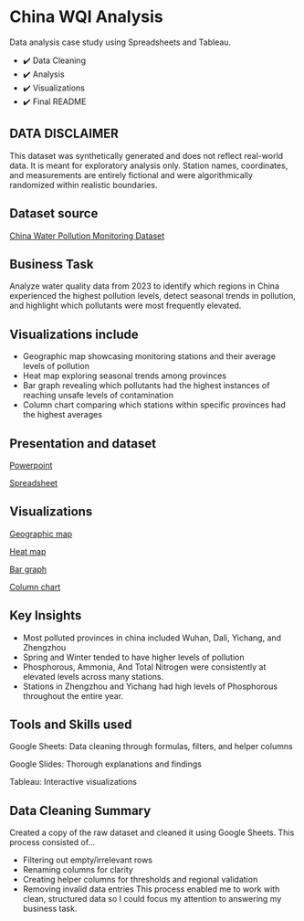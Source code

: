 # China WQI Analysis
Data analysis case study using Spreadsheets and Tableau.

- ✔️ Data Cleaning
- ✔️ Analysis
- ✔️ Visualizations
- ✔️  Final README 
## DATA DISCLAIMER
This dataset was synthetically generated and does not reflect real-world data. It is meant for exploratory analysis only. 
Station names, coordinates, and measurements are entirely fictional and were algorithmically randomized within realistic boundaries. 

## Dataset source
[China Water Pollution Monitoring Dataset](https://www.kaggle.com/datasets/khushikyad001/china-water-pollution-monitoring-dataset)

## Business Task
Analyze water quality data from 2023 to identify which regions in China experienced the highest pollution levels, detect seasonal trends in pollution, and highlight which pollutants were most frequently elevated.

## Visualizations include
- Geographic map showcasing monitoring stations and their average levels of pollution
- Heat map exploring seasonal trends among provinces
- Bar graph revealing which pollutants had the highest instances of reaching unsafe levels of contamination
- Column chart comparing which stations within  specific provinces had the highest averages
## Presentation and dataset 
 [Powerpoint](https://docs.google.com/presentation/d/1eULJr2_jlInICBXGKnFmoBY0l7NFB_aKxEgGzT1Ppzk/edit?usp=sharing)

 [Spreadsheet](https://docs.google.com/spreadsheets/d/1lJawIpKCCQDMxUipzM0Ycfw9hlFR3lUhWhDq8OfRbE4/edit?usp=sharing)
  
## Visualizations
[Geographic map](https://public.tableau.com/views/WQIStationGeoMap/Sheet1?:language=en-US&:sid=&:redirect=auth&:display_count=n&:origin=viz_share_link)

[Heat map](https://public.tableau.com/views/WQIHeatmap/Sheet6?:language=en-US&:sid=&:redirect=auth&:display_count=n&:origin=viz_share_link)

[Bar graph](https://public.tableau.com/views/WQIPollutantInstChart/Sheet2?:language=en-US&:sid=&:redirect=auth&:display_count=n&:origin=viz_share_link)

[Column chart](https://public.tableau.com/views/WQIBarChart/Sheet3?:language=en-US&:sid=&:redirect=auth&:display_count=n&:origin=viz_share_link)

## Key Insights
- Most polluted provinces in china included Wuhan, Dali, Yichang, and Zhengzhou
- Spring and Winter tended to have higher levels of pollution
- Phosphorous, Ammonia, And Total Nitrogen were consistently at elevated levels across many stations.
- Stations in Zhengzhou and Yichang had high levels of Phosphorous throughout the entire year.

## Tools and Skills used
Google Sheets: Data cleaning through formulas, filters, and helper columns

Google Slides: Thorough explanations and findings 

Tableau: Interactive visualizations 

## Data Cleaning Summary
Created a copy of the raw dataset and cleaned it using Google Sheets. This process consisted of...
- Filtering out empty/irrelevant rows
- Renaming columns for clarity
- Creating helper columns for thresholds and regional validation
- Removing invalid data entries
This process enabled me to work with clean, structured data so I could focus my attention to answering my business task. 






